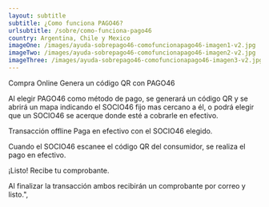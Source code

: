 ```yaml
---
layout: subtitle
subtitle: ¿Como funciona PAGO46?
urlsubtitle: /sobre/como-funciona-pago46
country: Argentina, Chile y Mexico
imageOne: /images/ayuda-sobrepago46-comofuncionapago46-imagen1-v2.jpg
imageTwo: /images/ayuda-sobrepago46-comofuncionapago46-imagen2-v2.jpg
imageThree: /images/ayuda-sobrepago46-comofuncionapago46-imagen3-v2.jpg
---
```

Compra Online
Genera un código QR con PAGO46

Al elegir PAGO46 como método de pago, se generará un código QR y se abrirá un mapa indicando el SOCIO46 fijo mas cercano a él, o podrá elegir que un SOCIO46 se acerque donde esté a cobrarle en efectivo.

Transacción offline
Paga en efectivo con el SOCIO46 elegido.

Cuando el SOCIO46 escanee el código QR del consumidor, se realiza el pago en efectivo.

¡Listo!
Recibe tu comprobante.

Al finalizar la transacción ambos recibirán un comprobante por correo y listo.",
          